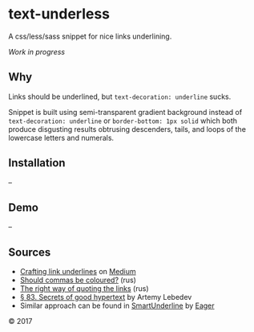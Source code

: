 # text-underless
A css/less/sass snippet for nice links underlining.

*Work in progress*

## Why
Links should be underlined, but `text-decoration: underline` sucks.

Snippet is built using semi-transparent gradient background instead of `text-decoration: underline` or `border-bottom: 1px solid` which both produce disgusting results obtrusing descenders, tails, and loops of the lowercase letters and numerals.

## Installation
–

## Demo
–

## Sources
- [Crafting link underlines](https://medium.design/crafting-link-underlines-on-medium-7c03a9274f9#.ipgajuswk) on [Medium](https://medium.design/)
- [Should commas be coloured?](http://artgorbunov.ru/bb/soviet/20130128/) (rus)
- [The right way of quoting the links](http://ilyabirman.ru/meanwhile/2008/12/30/1/) (rus)
- [§ 83. Secrets of good hypertext](http://www.artlebedev.com/mandership/83/) by Artemy Lebedev
- Similar approach can be found in [SmartUnderline](https://eager.io/app/smartunderline) by [Eager](https://eager.io/)

© 2017
